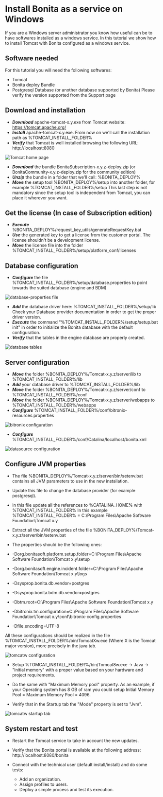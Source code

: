 # Install Bonita as a service on Windows

If you are a Windows server administrator you know how useful can be to have softwares installed as a windows service.
In this tutorial we show how to install Tomcat with Bonita configured as a windows service.

## Software needed

For this tutorial you will need the following softwares:
* Tomcat
* Bonita deploy Bundle
* Postgresql Database (or another database supported by Bonita)
Please verify the version supported from the Support page

## Download and installation

* **_Download_** apache-tomcat-x.y.exe from Tomcat website: https://tomcat.apache.org/
* **_Install_** apache-tomcat-x.y.exe. From now on we'll call the installation path as %TOMCAT_INSTALL_FOLDER%
* **_Verify_** that Tomcat is well installed browsing the following URL: http://localhost:8080

![Tomcat home page](images/bonita-as-windows-service/tomcatHome.png)

* **_Download_** the bundle BonitaSubscription-x.y.z-deploy.zip (or BonitaCommunity-x.y.z-deploy.zip for the community edition)
* **_Unzip_** the bundle in a folder that we'll call: %BONITA_DEPLOY%
* **_Move_** the setup tool %BONITA_DEPLOY%/setup into another folder, for example %TOMCAT_INSTALL_FOLDER%/setup
This last step is not mandatory since the setup tool is independent from Tomcat, you can place it wherever you want.

## Get the license (In case of Subscription edition)

* **_Execute_** %BONITA_DEPLOY%/request_key_utils/generateRequestKey.bat
* **_Use_** the generated key to get a license from the customer portal. The license shouldn't be a development license.
* **_Move_** the license file into the folder %TOMCAT_INSTALL_FOLDER%/setup/platform_conf/licenses

## Database configuration

* **_Configure_** the file %TOMCAT_INSTALL_FOLDER%/setup/database.properties to point towards the suited database (engine and BDM)

![database-properties file](images/bonita-as-windows-service/databaseProperties.png)

* **_Add_** the database driver here: %TOMCAT_INSTALL_FOLDER%/setup/lib
Check your Database provider documentation in order to get the proper driver version. 
* **_Execute_** the command "%TOMCAT_INSTALL_FOLDER%/setup/setup.bat init" in order to initialize the Bonita database with the default configuration.
* **_Verify_** that the tables in the engine database are properly created.

![database tables](images/bonita-as-windows-service/postgresTables.png)

## Server configuration

* **_Move_** the folder %BONITA_DEPLOY%/Tomcat-x.y.z/server/lib to %TOMCAT_INSTALL_FOLDER%/lib
* **_Add_** your database driver to %TOMCAT_INSTALL_FOLDER%/lib
* **_Move_** the folder %BONITA_DEPLOY%/Tomcat-x.y.z/server/conf to %TOMCAT_INSTALL_FOLDER%/conf
* **_Move_** the folder %BONITA_DEPLOY%/Tomcat-x.y.z/server/webapps to %TOMCAT_INSTALL_FOLDER%/webapps
* **_Configure_** %TOMCAT_INSTALL_FOLDER%/conf/bitronix-resources.properties

![bitronix configuration](images/bonita-as-windows-service/bitronixConfiguration.png)

* **_Configure_** %TOMCAT_INSTALL_FOLDER%/conf/Catalina/localhost/bonita.xml

![datasource configuration](images/bonita-as-windows-service/bonitaXml.png)

## Configure JVM properties

* The file %BONITA_DEPLOY%/Tomcat-x.y.z/server/bin/setenv.bat contains all JVM parameters to use in the new installation.
* Update this file to change the database provider (for example postgresql).
* In this file update all the references to %CATALINA_HOME% with %TOMCAT_INSTALL_FOLDER%
In this example %TOMCAT_INSTALL_FOLDER% = C:\Program Files\Apache Software Foundation\Tomcat x.y
* Extract all the JVM properties of the file %BONITA_DEPLOY%/Tomcat-x.y.z/server/bin/setenv.bat 

* The properties should be the following ones:

* -Dorg.bonitasoft.platform.setup.folder=C:\Program Files\Apache Software Foundation\Tomcat x.y\setup
* -Dorg.bonitasoft.engine.incident.folder=C:\Program Files\Apache Software Foundation\Tomcat x.y\logs
* -Dsysprop.bonita.db.vendor=postgres
* -Dsysprop.bonita.bdm.db.vendor=postgres
* -Dbtm.root=C:\Program Files\Apache Software Foundation\Tomcat x.y
* -Dbitronix.tm.configuration=C:\Program Files\Apache Software Foundation\Tomcat x.y\conf\bitronix-config.properties
* -Dfile.encoding=UTF-8

All these configurations should be realized in the file %TOMCAT_INSTALL_FOLDER%/bin/TomcatXw.exe (Where X is the Tomcat major version), more precisely in the java tab.

![tomcatw configuration](images/bonita-as-windows-service/tomcatw.png)

* Setup %TOMCAT_INSTALL_FOLDER%/bin/Tomcat8w.exe -> Java -> "Initial memory" with a proper value based on your hardware and project requirements.
* Do the same with "Maximum Memory pool" property.
As an example, if your Operating system has 8 GB of ram you could setup Initial Memory Pool = Maximum Memory Pool = 4096.

* Verify that in the Startup tab the "Mode" property is set to "Jvm".

![tomcatw startup tab](images/bonita-as-windows-service/tomcatWStartup.png)

## System restart and test

* Restart the Tomcat service to take in account the new updates.
* Verify that the Bonita portal is available at the following address:
http://localhost:8080/bonita

* Connect with the technical user (default install/install) and do some tests:
  * Add an organization.
  * Assign profiles to users.
  * Deploy a simple process and test its execution.


